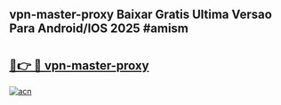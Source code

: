 ## vpn-master-proxy Baixar Gratis Ultima Versao Para Android/IOS 2025 #amism

# <h2><a href="https://ainizakaria.my?title=vpn-master-proxy&ref=20M">🔗👉 🔴 vpn-master-proxy</a></h2>

[![acn](https://github.com/user-attachments/assets/0f9c940e-d8b0-45ae-aac7-cd30a18b3e1c)](https://ainizakaria.my?title=vpn-master-proxy&ref=20M)

